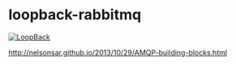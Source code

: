 # loopback-rabbitmq

[![LoopBack](<https://github.com/strongloop/loopback-next/raw/master/docs/site/imgs/branding/Powered-by-LoopBack-Badge-(blue)-@2x.png>)](http://loopback.io/)

http://nelsonsar.github.io/2013/10/29/AMQP-building-blocks.html
